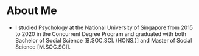 About Me
========

-   I studied Psychology at the National University of Singapore from
    2015 to 2020 in the Concurrent Degree Program and graduated with
    both Bachelor of Social Science \[B.SOC.SCI. (HONS.)\] and Master of
    Social Science \[M.SOC.SCI\].
